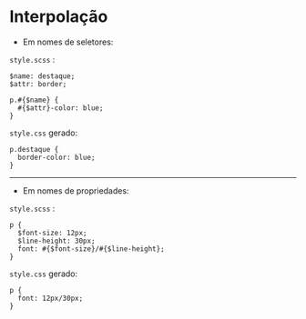 Interpolação
============ 

- Em nomes de seletores:

`style.scss` :
```
$name: destaque;
$attr: border;

p.#{$name} {
  #{$attr}-color: blue;
}

```
`style.css` gerado:
```
p.destaque {
  border-color: blue;
}

```
--------------
- Em nomes de propriedades:

`style.scss` :
```
p {
  $font-size: 12px;
  $line-height: 30px;
  font: #{$font-size}/#{$line-height};
}
```
`style.css` gerado:
```
p {
  font: 12px/30px;
}
```
